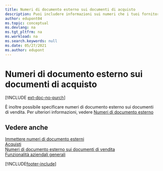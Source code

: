 ```yaml
---
title: Numeri di documento esterno sui documenti di acquisto
description: Puoi includere informazioni sui numeri che i tuoi fornitori assegnano ai documenti che ti inviano utilizzando il campo Numero documento esterno o il campo Vs. riferimento. Scopri la differenza tra i due campi qui.
author: edupont04
ms.topic: conceptual
ms.devlang: na
ms.tgt_pltfrm: na
ms.workload: na
ms.search.keywords: null
ms.date: 05/27/2021
ms.author: edupont
---
```

# Numeri di documento esterno sui documenti di acquisto

[!INCLUDE [ext-doc-no-purch](includes/ext-doc-no-purch.md)]

È inoltre possibile specificare numeri di documento esterno sui documenti di vendita. Per ulteriori informazioni, vedere [Numeri di documento esterno](sales-how-invoice-sales.md#external-document-numbers)

## Vedere anche

[Immettere numeri di documento esterni](across-enter-external-document-numbers.md)  
[Acquisti](purchasing-manage-purchasing.md)  
[Numeri di documento esterno sui documenti di vendita](sales-how-invoice-sales.md#external-document-numbers)  
[Funzionalità aziendali generali](ui-across-business-areas.md)  

[!INCLUDE[footer-include](includes/footer-banner.md)]